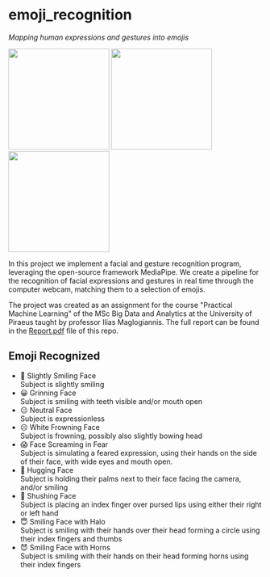 # emoji_recognition
_Mapping human expressions and gestures into emojis_

<!---
![slightly_smiling](https://user-images.githubusercontent.com/17165347/171710048-7ac5a235-5fc9-4cfd-b1aa-32dc8c917974.jpg)
![halo](https://user-images.githubusercontent.com/17165347/171710705-2ceda28c-e58a-476a-a8ae-885a70dba4a3.jpg)
![sushing](https://user-images.githubusercontent.com/17165347/171710637-c1e7dc50-f110-49e9-bb30-7421159fe367.jpg)
![e2](https://user-images.githubusercontent.com/17165347/171726832-4c8d8e1e-d794-44ea-b45f-ef212e1b59a5.gif)
![m2](https://user-images.githubusercontent.com/17165347/171726849-8d80c757-4f4d-4a47-a00d-c32157ce0608.gif)
![k2](https://user-images.githubusercontent.com/17165347/171726865-0193215b-e3db-41f7-b6a2-feab0883e776.gif)
-->

[<img src="https://user-images.githubusercontent.com/17165347/171726832-4c8d8e1e-d794-44ea-b45f-ef212e1b59a5.gif" width="200"/>](https://user-images.githubusercontent.com/17165347/171726832-4c8d8e1e-d794-44ea-b45f-ef212e1b59a5.gif)
[<img src="https://user-images.githubusercontent.com/17165347/171726849-8d80c757-4f4d-4a47-a00d-c32157ce0608.gif" width="200"/>](https://user-images.githubusercontent.com/17165347/171726849-8d80c757-4f4d-4a47-a00d-c32157ce0608.gif)
[<img src="https://user-images.githubusercontent.com/17165347/171726865-0193215b-e3db-41f7-b6a2-feab0883e776.gif" width="200"/>](https://user-images.githubusercontent.com/17165347/171726865-0193215b-e3db-41f7-b6a2-feab0883e776.gif)


In this project we implement a facial and gesture recognition program, leveraging the open-source framework MediaPipe.
We create a pipeline for the recognition of facial expressions and gestures in real time through the computer webcam, matching them to a selection of emojis.

The project was created as an assignment for the course "Practical Machine Learning" of the MSc Big Data and Analytics at the University of Piraeus taught by professor Ilias Maglogiannis.
The full report can be found in the [Report.pdf](Report.pdf) file of this repo.

## Emoji Recognized
 - 🙂	Slightly Smiling Face	<br>
Subject is slightly smiling
 - 😀	Grinning Face	<br>
Subject is smiling with teeth visible and/or mouth open
 - 😐	Neutral Face	<br>
Subject is expressionless
 - ☹️	White Frowning Face	<br>
Subject is frowning, possibly also slightly bowing head
 - 😱	Face Screaming in Fear	<br>
Subject is simulating a feared expression, using their hands on the side of their face, with wide eyes and mouth open.
 - 🤗	Hugging Face	<br>
Subject is holding their palms next to their face facing the camera, and/or smiling
 - 🤫	Shushing Face	<br>
Subject is placing an index finger over pursed lips using either their right or left hand
 - 😇	Smiling Face with Halo	<br>
Subject is smiling with their hands over their head forming a circle using their index fingers and thumbs
 - 😈	Smiling Face with Horns	<br>
Subject is smiling with their hands on their head forming horns using their index fingers
